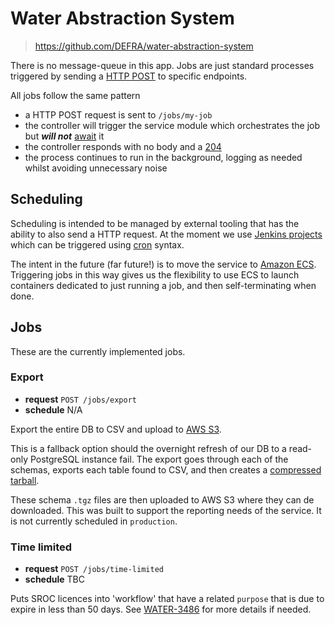 # Water Abstraction System

> <https://github.com/DEFRA/water-abstraction-system>

There is no message-queue in this app. Jobs are just standard processes triggered by sending a [HTTP POST](https://developer.mozilla.org/en-US/docs/Web/HTTP/Methods/POST) to specific endpoints.

All jobs follow the same pattern

- a HTTP POST request is sent to `/jobs/my-job`
- the controller will trigger the service module which orchestrates the job but ***will not*** [await](https://developer.mozilla.org/en-US/docs/Web/JavaScript/Reference/Operators/await) it
- the controller responds with no body and a [204](https://developer.mozilla.org/en-US/docs/Web/HTTP/Status/204)
- the process continues to run in the background, logging as needed whilst avoiding unnecessary noise

## Scheduling

Scheduling is intended to be managed by external tooling that has the ability to also send a HTTP request. At the moment we use [Jenkins projects](https://www.jenkins.io/doc/book/using/working-with-projects/) which can be triggered using [cron](https://en.wikipedia.org/wiki/Cron) syntax.

The intent in the future (far future!) is to move the service to [Amazon ECS](https://aws.amazon.com/ecs/). Triggering jobs in this way gives us the flexibility to use ECS to launch containers dedicated to just running a job, and then self-terminating when done.

## Jobs

These are the currently implemented jobs.

### Export

- **request** `POST /jobs/export`
- **schedule** N/A

Export the entire DB to CSV and upload to [AWS S3](https://aws.amazon.com/s3/).

This is a fallback option should the overnight refresh of our DB to a read-only PostgreSQL instance fail. The export goes through each of the schemas, exports each table found to CSV, and then creates a [compressed tarball](https://computing.help.inf.ed.ac.uk/FAQ/whats-tarball-or-how-do-i-unpack-or-create-tgz-or-targz-file).

These schema `.tgz` files are then uploaded to AWS S3 where they can de downloaded. This was built to support the reporting needs of the service. It is not currently scheduled in `production`.

### Time limited

- **request** `POST /jobs/time-limited`
- **schedule** TBC

Puts SROC licences into 'workflow' that have a related `purpose` that is due to expire in less than 50 days. See [WATER-3486](https://eaflood.atlassian.net/browse/WATER-3486) for more details if needed.
